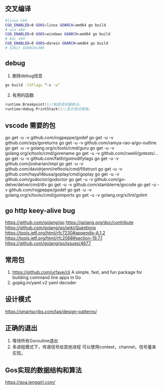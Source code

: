 ## 交叉编译

```bash
#linux x64
CGO_ENABLED=0 GOOS=linux GOARCH=amd64 go build
# win x64
CGO_ENABLED=0 GOOS=windows GOARCH=amd64 go build
# mac x64
CGO_ENABLED=0 GOOS=darwin GOARCH=amd64 go build
# 32bit GOARCH=386
```
## debug
1. 删除debug信息
```sh
go build -ldflags “-s -w”
```

2. 有用的函数
```go
runtime.Breakpoint()//触发调试器断点。
runtime/debug.PrintStack()//显示调试堆栈。
```

## vscode 需要的包

go get -u -v github.com/rogpeppe/godef
go get -u -v github.com/sqs/goreturns
go get -u -v github.com/ramya-rao-a/go-outline 
go get -u -v golang.org/x/tools/cmd/guru 
go get -u -v golang.org/x/tools/cmd/gorename
go get -u -v github.com/cweill/gotests/...
go get -u -v github.com/fatih/gomodifytags
go get -u -v github.com/josharian/impl
go get -u -v github.com/davidrjenni/reftools/cmd/fillstruct
go get -u -v github.com/haya14busa/goplay/cmd/goplay
go get -u -v github.com/godoctor/godoctor
go get -u -v github.com/go-delve/delve/cmd/dlv
go get -u -v github.com/stamblerre/gocode
go get -u -v github.com/rogpeppe/godef
go get -u -v golang.org/x/tools/cmd/goimports
go get -u -v golang.org/x/lint/golint

## go http keey-alive bug
https://github.com/golang/go
https://golang.org/doc/contribute
https://github.com/golang/go/wiki/Questions
https://tools.ietf.org/html/rfc7230#appendix-A.1.2
https://tools.ietf.org/html/rfc2068#section-19.7.1
https://github.com/golang/go/issues/4677
## 常用包

1. https://github.com/urfave/cli
   A simple, fast, and fun package for building command line apps in Go
2. gopkg.in/yaml.v2
   yaml decoder

## 设计模式
https://smartscribs.com/tag/design-patterns/

## 正确的退出
1. 等待所有Goroutine退出
2. 多进程模式下，传递信号给其他进程
可以使用context，channel，信号量来实现。

## Gos实现的数据结构和算法
https://goa.lenggirl.com/